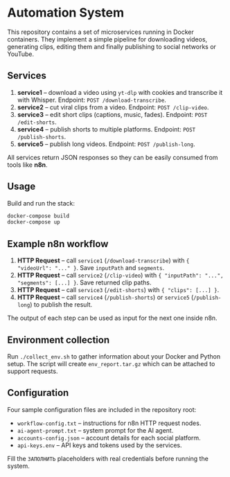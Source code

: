 # Automation System

This repository contains a set of microservices running in Docker containers.
They implement a simple pipeline for downloading videos, generating clips,
editing them and finally publishing to social networks or YouTube.

## Services

1. **service1** – download a video using `yt-dlp` with cookies and transcribe it
   with Whisper. Endpoint: `POST /download-transcribe`.
2. **service2** – cut viral clips from a video. Endpoint: `POST /clip-video`.
3. **service3** – edit short clips (captions, music, fades). Endpoint: `POST /edit-shorts`.
4. **service4** – publish shorts to multiple platforms. Endpoint: `POST /publish-shorts`.
5. **service5** – publish long videos. Endpoint: `POST /publish-long`.

All services return JSON responses so they can be easily consumed from tools
like **n8n**.

## Usage

Build and run the stack:

```bash
docker-compose build
docker-compose up
```

## Example n8n workflow

1. **HTTP Request** – call `service1` (`/download-transcribe`) with `{ "videoUrl": "..." }`. Save `inputPath` and `segments`.
2. **HTTP Request** – call `service2` (`/clip-video`) with `{ "inputPath": "...", "segments": [...] }`. Save returned clip paths.
3. **HTTP Request** – call `service3` (`/edit-shorts`) with `{ "clips": [...] }`.
4. **HTTP Request** – call `service4` (`/publish-shorts`) or `service5` (`/publish-long`) to publish the result.

The output of each step can be used as input for the next one inside n8n.

## Environment collection

Run `./collect_env.sh` to gather information about your Docker and Python
setup. The script will create `env_report.tar.gz` which can be attached to
support requests.

## Configuration

Four sample configuration files are included in the repository root:

- `workflow-config.txt` – instructions for n8n HTTP request nodes.
- `ai-agent-prompt.txt` – system prompt for the AI agent.
- `accounts-config.json` – account details for each social platform.
- `api-keys.env` – API keys and tokens used by the services.

Fill the `ЗАПОЛНИТЬ` placeholders with real credentials before running the system.

